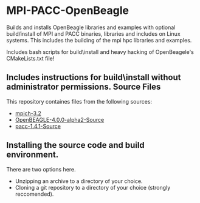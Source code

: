 # MPI-PACC-OpenBeagle
Builds and installs OpenBeagle libraries and examples with optional build/install of MPI and PACC binaries, libraries and includes on Linux systems. This includes the building of the mpi hpc libraries and examples.

Includes bash scripts for build\install and heavy hacking of OpenBeagele's CMakeLists.txt file!

Includes instructions for build\install without administrator permissions.
Source Files
------------

This repository containes files from the following sources:
* [mpich-3.2](http://www.mpich.org/static/downloads/3.2/mpich-3.2.tar.gz)
* [OpenBEAGLE-4.0.0-alpha2-Source](https://code.google.com/p/beagle/downloads/detail?name=OpenBEAGLE-4.0.0-alpha2-Source.tar.gz)
* [pacc-1.4.1-Source](https://sourceforge.net/projects/pacc/files/latest/download)

Installing the source code and build environment.
-------------------------------------------------
There are two options here.
* Unzipping an archive to a directory of your choice.
* Cloning a git repository to a directory of your choice (strongly reccomended).

